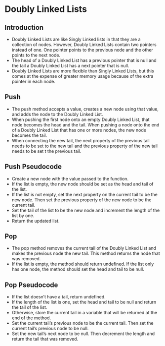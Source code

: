 # Doubly Linked Lists

## Introduction
- Doubly Linked Lists are like Singly Linked lists in that they are a collection of nodes. However, Doubly Linked Lists contain two pointers instead of one. One pointer points to the previous node and the other points to the next node.
- The head of a Doubly Linked List has a previous pointer that is null and the tail a Doubly Linked List has a next pointer that is null.
- Doubly Linked Lists are more flexible than Singly Linked Lists, but this comes at the expense of greater memory usage because of the extra pointer in each node.
## Push
- The push method accepts a value, creates a new node using that value, and adds the node to the Doubly Linked List.
- When pushing the first node onto an empty Doubly Linked List, that node becomes the head and the tail. When pushing a node onto the end of a Doubly Linked List that has one or more nodes, the new node becomes the tail.
- When connecting the new tail, the next property of the previous tail needs to be set to the new tail and the previous property of the new tail needs to be set t the previous tail.
## Push Pseudocode
- Create a new node with the value passed to the function.
- If the list is empty, the new node should be set as the head and tail of the list.
- If the list is not empty, set the next property on the current tail to be the new node. Then set the previous property of the new node to be the current tail.
- Set the tail of the list to be the new node and increment the length of the list by one.
- Return the updated list.
## Pop
- The pop method removes the current tail of the Doubly Linked List and makes the previous node the new tail. This method returns the node that was removed.
- If the list is empty, the method should return undefined. If the list only has one node, the method should set the head and tail to be null.
## Pop Pseudocode
- If the list doesn’t have a tail, return undefined.
- If the length of the list is one, set the head and tail to be null and return the tail of the list.
- Otherwise, store the current tail in a variable that will be returned at the end of the method. 
- Set the current tail’s previous node to be the current tail. Then set the current tail’s previous node to be null.
- Set the new tail’s next node to be null. Then decrement the length and return the tail that was removed.
